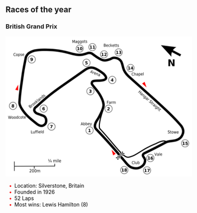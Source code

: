 ## Races of the year

### British Grand Prix

![](../static/BritishGP.png)

<ul style="color: black">
  <li>Location: Silverstone, Britain</li>
  <li>Founded in 1926</li>
  <li>52 Laps</li>
  <li>Most wins: Lewis Hamilton (8)</li>
</ul>

<style>
    ul {
  list-style: none; /* Remove default bullets */
}

ul li::before {
  content: "\2022";  /* Add content: \2022 is the CSS Code/unicode for a bullet */
  color: red; /* Change the color */
  font-weight: bold; /* If you want it to be bold */
  display: inline-block; /* Needed to add space between the bullet and the text */
  width: 1em; /* Also needed for space (tweak if needed) */
  margin-left: -1em; /* Also needed for space (tweak if needed) */
}
</style>
